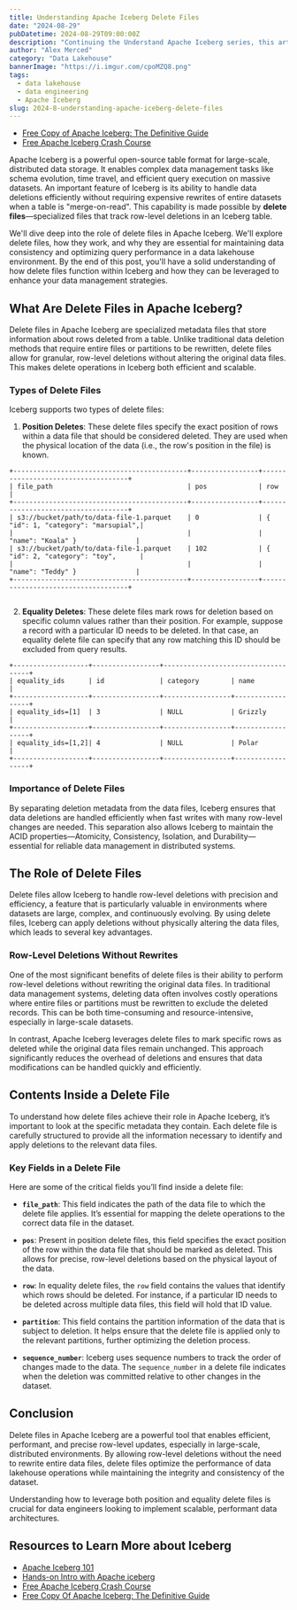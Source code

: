 ```yaml
---
title: Understanding Apache Iceberg Delete Files
date: "2024-08-29"
pubDatetime: 2024-08-29T09:00:00Z
description: "Continuing the Understand Apache Iceberg series, this article delves into the Manifest, a critical component of Apache Iceberg's architecture."
author: "Alex Merced"
category: "Data Lakehouse"
bannerImage: "https://i.imgur.com/cpoMZQ8.png"
tags:
  - data lakehouse
  - data engineering
  - Apache Iceberg
slug: 2024-8-understanding-apache-iceberg-delete-files
---
```


- [Free Copy of Apache Iceberg: The Definitive Guide](https://hello.dremio.com/wp-apache-iceberg-the-definitive-guide-reg.html?utm_source=ev_external_blog&utm_medium=influencer&utm_campaign=deletefileblog&utm_content=alexmerced&utm_term=external_blog)
- [Free Apache Iceberg Crash Course](https://hello.dremio.com/webcast-an-apache-iceberg-lakehouse-crash-course-reg.html?utm_source=ev_external_blog&utm_medium=influencer&utm_campaign=deletefileblog&utm_content=alexmerced&utm_term=external_blog)

Apache Iceberg is a powerful open-source table format for large-scale, distributed data storage. It enables complex data management tasks like schema evolution, time travel, and efficient query execution on massive datasets. An important feature of Iceberg is its ability to handle data deletions efficiently without requiring expensive rewrites of entire datasets when a table is "merge-on-read". This capability is made possible by **delete files**—specialized files that track row-level deletions in an Iceberg table.

We'll dive deep into the role of delete files in Apache Iceberg. We'll explore delete files, how they work, and why they are essential for maintaining data consistency and optimizing query performance in a data lakehouse environment. By the end of this post, you'll have a solid understanding of how delete files function within Iceberg and how they can be leveraged to enhance your data management strategies.

## What Are Delete Files in Apache Iceberg?

Delete files in Apache Iceberg are specialized metadata files that store information about rows deleted from a table. Unlike traditional data deletion methods that require entire files or partitions to be rewritten, delete files allow for granular, row-level deletions without altering the original data files. This makes delete operations in Iceberg both efficient and scalable.

### Types of Delete Files

Iceberg supports two types of delete files:

1. **Position Deletes**: These delete files specify the exact position of rows within a data file that should be considered deleted. They are used when the physical location of the data (i.e., the row's position in the file) is known.

```
+--------------------------------------------+-----------------+------------------------------------+
| file_path                                  | pos             | row                                |
+--------------------------------------------+-----------------+------------------------------------+
| s3://bucket/path/to/data-file-1.parquet    | 0               | { "id": 1, "category": "marsupial",|
|                                            |                 |   "name": "Koala" }               |
| s3://bucket/path/to/data-file-1.parquet    | 102             | { "id": 2, "category": "toy",      |
|                                            |                 |   "name": "Teddy" }               |
+--------------------------------------------+-----------------+------------------------------------+


```

2. **Equality Deletes**: These delete files mark rows for deletion based on specific column values rather than their position. For example, suppose a record with a particular ID needs to be deleted. In that case, an equality delete file can specify that any row matching this ID should be excluded from query results.

```
+-------------------+-----------------+------------------------------------+
| equality_ids      | id              | category        | name             |
+-------------------+-----------------+-----------------+------------------+
| equality_ids=[1]  | 3               | NULL            | Grizzly          |
+-------------------+-----------------+-----------------+------------------+
| equality_ids=[1,2]| 4               | NULL            | Polar            |
+-------------------+-----------------+-----------------+------------------+

```

### Importance of Delete Files

By separating deletion metadata from the data files, Iceberg ensures that data deletions are handled efficiently when fast writes with many row-level changes are needed. This separation also allows Iceberg to maintain the ACID properties—Atomicity, Consistency, Isolation, and Durability—essential for reliable data management in distributed systems.

## The Role of Delete Files

Delete files allow Iceberg to handle row-level deletions with precision and efficiency, a feature that is particularly valuable in environments where datasets are large, complex, and continuously evolving. By using delete files, Iceberg can apply deletions without physically altering the data files, which leads to several key advantages.

### Row-Level Deletions Without Rewrites

One of the most significant benefits of delete files is their ability to perform row-level deletions without rewriting the original data files. In traditional data management systems, deleting data often involves costly operations where entire files or partitions must be rewritten to exclude the deleted records. This can be both time-consuming and resource-intensive, especially in large-scale datasets.

In contrast, Apache Iceberg leverages delete files to mark specific rows as deleted while the original data files remain unchanged. This approach significantly reduces the overhead of deletions and ensures that data modifications can be handled quickly and efficiently.

## Contents Inside a Delete File

To understand how delete files achieve their role in Apache Iceberg, it’s important to look at the specific metadata they contain. Each delete file is carefully structured to provide all the information necessary to identify and apply deletions to the relevant data files.

### Key Fields in a Delete File

Here are some of the critical fields you’ll find inside a delete file:

- **`file_path`**: This field indicates the path of the data file to which the delete file applies. It’s essential for mapping the delete operations to the correct data file in the dataset.

- **`pos`**: Present in position delete files, this field specifies the exact position of the row within the data file that should be marked as deleted. This allows for precise, row-level deletions based on the physical layout of the data.

- **`row`**: In equality delete files, the `row` field contains the values that identify which rows should be deleted. For instance, if a particular ID needs to be deleted across multiple data files, this field will hold that ID value.

- **`partition`**: This field contains the partition information of the data that is subject to deletion. It helps ensure that the delete file is applied only to the relevant partitions, further optimizing the deletion process.

- **`sequence_number`**: Iceberg uses sequence numbers to track the order of changes made to the data. The `sequence_number` in a delete file indicates when the deletion was committed relative to other changes in the dataset.

## Conclusion

Delete files in Apache Iceberg are a powerful tool that enables efficient, performant, and precise row-level updates, especially in large-scale, distributed environments. By allowing row-level deletions without the need to rewrite entire data files, delete files optimize the performance of data lakehouse operations while maintaining the integrity and consistency of the dataset.

Understanding how to leverage both position and equality delete files is crucial for data engineers looking to implement scalable, performant data architectures. 

## Resources to Learn More about Iceberg

- [Apache Iceberg 101](https://www.dremio.com/lakehouse-deep-dives/apache-iceberg-101/?utm_source=ev_external_blog&utm_medium=influencer&utm_campaign=deletefileblog&utm_content=alexmerced&utm_term=external_blog)
- [Hands-on Intro with Apache iceberg](https://www.dremio.com/blog/intro-to-dremio-nessie-and-apache-iceberg-on-your-laptop/?utm_source=ev_external_blog&utm_medium=influencer&utm_campaign=deletefileblog&utm_content=alexmerced&utm_term=external_blog)
- [Free Apache Iceberg Crash Course](https://hello.dremio.com/webcast-an-apache-iceberg-lakehouse-crash-course-reg.html?utm_source=ev_external_blog&utm_medium=influencer&utm_campaign=deletefileblog&utm_content=alexmerced&utm_term=external_blog)
- [Free Copy Of Apache Iceberg: The Definitive Guide](https://hello.dremio.com/wp-apache-iceberg-the-definitive-guide-reg.html?utm_source=ev_external_blog&utm_medium=influencer&utm_campaign=deletefileblog&utm_content=alexmerced&utm_term=external_blog)
